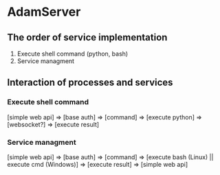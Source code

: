 # AdamServer

## The order of service implementation

1. Execute shell command (python, bash)
2. Service managment

## Interaction of processes and services

### Execute shell command

[simple web api] => [base auth] => [command] =>  [execute python] => [websocket?] => [execute result]

### Service managment

[simple web api] => [base auth] => [command] => [execute bash (Linux) || execute cmd (Windows)] => [execute result] => [simple web api]